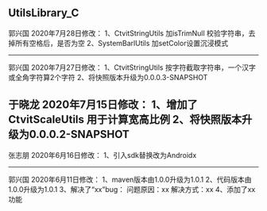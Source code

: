 ## UtilsLibrary_C

郭兴国 2020年7月28日修改：
1、CtvitStringUtils 加isTrimNull 校验字符串，去掉所有空格后，是否为空
2、SystemBarlUtils 加setColor设置沉浸模式

-----------------------------------------------------------

郭兴国 2020年7月27日修改：
1、CtvitStringUtils 按字符截取字符串，一个汉字或全角字符算2个字符
2、将快照版本升级为0.0.0.3-SNAPSHOT

于晓龙 2020年7月15日修改：
1、增加了CtvitScaleUtils 用于计算宽高比例
2、将快照版本升级为0.0.0.2-SNAPSHOT
-----------------------------------------------------------


张志朋 2020年6月16日修改：
1、引入sdk替换改为Androidx

----------------------------------------------------------------------------------------------------

郭兴国 2020年6月11日修改：
1、maven版本由1.0.0升级为1.0.1
2、代码版本由1.0.0升级为1.0.1
3、解决了“xx”bug：
问题原因：xx
解决方式：xx
4、添加了xx功能

